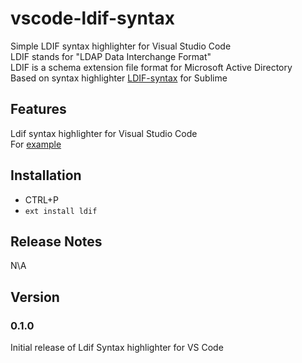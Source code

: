 # vscode-ldif-syntax

Simple LDIF syntax highlighter for Visual Studio Code  
LDIF stands for "LDAP Data Interchange Format"  
LDIF is a schema extension file format for Microsoft Active Directory  
Based on syntax highlighter [LDIF-syntax](https://github.com/FlashSystems/LDIF-Syntax) for Sublime

## Features

Ldif syntax highlighter for Visual Studio Code  
For [example](images/ldif-syntax.png)

## Installation

- CTRL+P
- `ext install ldif`

## Release Notes

N\A

## Version

### 0.1.0

Initial release of Ldif Syntax highlighter for VS Code
